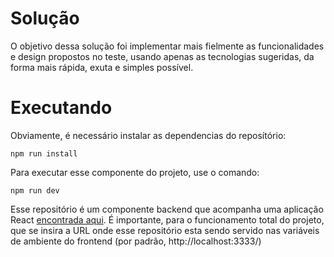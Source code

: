 # Solução

O objetivo dessa solução foi implementar mais fielmente as funcionalidades e design propostos no teste, usando apenas as tecnologias sugeridas, da forma mais rápida, exuta e simples possível.

# Executando

Obviamente, é necessário instalar as dependencias do reposítório:

```
npm run install
```

Para executar esse componente do projeto, use o comando:

```
npm run dev
```

Esse repositório é um componente backend que acompanha uma aplicação React [encontrada aqui](https://github.com/Imenatrix/corelab-web-challenge). É importante, para o funcionamento total do projeto, que se insira a URL onde esse repositório esta sendo servido nas variáveis de ambiente do frontend (por padrão, http://localhost:3333/)
